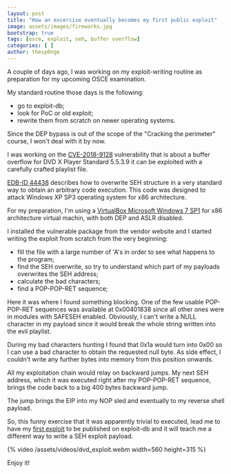 ```yaml
---
layout: post
title: "How an excercise eventually becomes my first public exploit"
image: assets/images/fireworks.jpg
bootstrap: true
tags: [osce, exploit, seh, buffer overflow]
categories: [ ]
author: thesp0nge
---
```

A couple of days ago, I was working on my exploit-writing routine as
preparation for my upcoming OSCE examination.

My standard routine those days is the following:
* go to exploit-db;
* look for PoC or old exploit;
* rewrite them from scratch on newer operating systems.

Since the DEP bypass is out of the scope of the "Cracking the perimeter"
course, I won't deal with it by now.

I was working on the
[CVE-2018-9128](https://nvd.nist.gov/vuln/detail/CVE-2018-9128) vulnerability
that is about a buffer overflow for DVD X Player Standard 5.5.3.9 it can be
exploited with a carefully crafted playlist file.

[EDB-ID 44438](https://www.exploit-db.com/exploits/44438) describes how to
overwrite SEH structure in a very standard way to obtain an arbitrary code
execution. This code was designed to attack Windows XP SP3 operating system for
x86 architecture.

For my preparation, I'm using a [VirtualBox Microsoft Windows 7
SP1](https://armoredcode.com/blog/a-cracking-the-perimeter-journey-1-my-own-lab/)
for x86 architecture virtual machin, with both DEP and ASLR disabled.

I installed the vulnerable package from the vendor website and I started
writing the exploit from scratch from the very beginning:
* fill the file with a large number of 'A's in order to see what happens to the
  program;
* find the SEH overwrite, so try to understand which part of my payloads
  overwrites the SEH address;
* calculate the bad characters;
* find a POP-POP-RET sequence;

Here it was where I found something blocking. One of the few usable POP-POP-RET
sequences was available at 0x00401838 since all other ones were in modules with
SAFESEH enabled. Obviously, I can't write a NULL character in my payload since
it would break the whole string written into the evil playlist. 

During my bad characters hunting I found that 0x1a would turn into 0x00 so I
can use a bad character to obtain the requested null byte. As side effect, I
couldn't write any further bytes into memory from this position onwards. 

All my exploitation chain would relay on backward jumps. My next SEH address,
which it was executed right after my POP-POP-RET sequence, brings the code back
to a big 400 bytes backward jump.

The jump brings the EIP into my NOP sled and eventually to my reverse shell
payload.

So, this funny exercise that it was apparently trivial to executed, lead me to
have my [first exploit](https://www.exploit-db.com/exploits/46584) to be
published on exploit-db and it will teach me a different way to write a SEH
exploit payload.

{% video /assets/videos/dvd_exploit.webm width=560 height=315 %}

Enjoy it!
